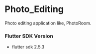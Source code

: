 # Photo_Editing

Photo editing application like, PhotoRoom.

### Flutter SDK Version

* flutter sdk 2.5.3